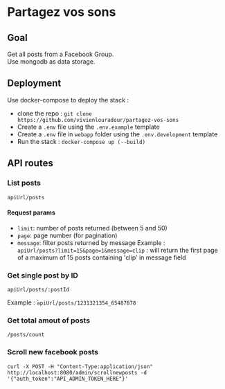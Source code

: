 # Partagez vos sons

## Goal

Get all posts from a Facebook Group.  
Use mongodb as data storage.  

## Deployment

Use docker-compose to deploy the stack : 
- clone the repo : `git clone https://github.com/vivienlouradour/partagez-vos-sons`
- Create a `.env` file using the `.env.example` template 
- Create a `.env` file in `webapp` folder using the `.env.development` template
- Run the stack : `docker-compose up (--build)`  

## API routes 

### List posts

`apiUrl/posts`  

#### Request params 

- `limit`: number of posts returned (between 5 and 50)
- `page`: page number (for pagination)
- `message`: filter posts returned by message
Example :  
`apiUrl/posts?limit=15&page=1&message=clip` : will return the first page of a maximum of 15 posts containing 'clip' in message field  

### Get single post by ID

`apiUrl/posts/:postId`

Example : 
̀`apiUrl/posts/1231321354_65487878`

### Get total amout of posts

`/posts/count`

### Scroll new facebook posts

`curl -X POST -H "Content-Type:application/json" http://localhost:8080/admin/scrollnewposts -d '{"auth_token":"API_ADMIN_TOKEN_HERE"}'`